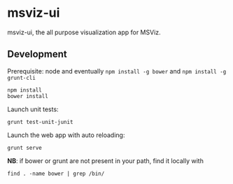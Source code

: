 msviz-ui
========

msviz-ui, the all purpose visualization app for MSViz.

## Development
Prerequisite: node and eventually `npm install -g bower` and `npm install -g grunt-cli`

    npm install
    bower install 
    
Launch unit tests:

    grunt test-unit-junit
    
Launch the web app with auto reloading:

    grunt serve
    
**NB**: if bower or grunt are not present in your path, find it locally with 

    find . -name bower | grep /bin/
